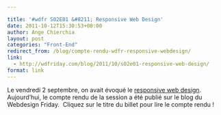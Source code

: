 ```yaml
---

title: '#wdfr S02E01 &#8211; Responsive Web Design'
date: 2011-10-12T15:30:53+00:00
author: Ange Chierchia
layout: post
categories: "Front-End"
redirect_from: /blog/compte-rendu-wdfr-responsive-webdesign/
link:
  - http://wdfriday.com/blog/2011/10/s02e01-responsive-web-design/
format: link
---
```

Le vendredi 2 septembre, on avait évoqué le <a href="http://wdfriday.com/blog/2011/10/s02e01-responsive-web-design/" target="_blank">responsive web design</a>. Aujourd&rsquo;hui, le compte rendu de la session a été publié sur le blog du Webdesign Friday.  Cliquez sur le titre du billet pour lire le compte rendu !